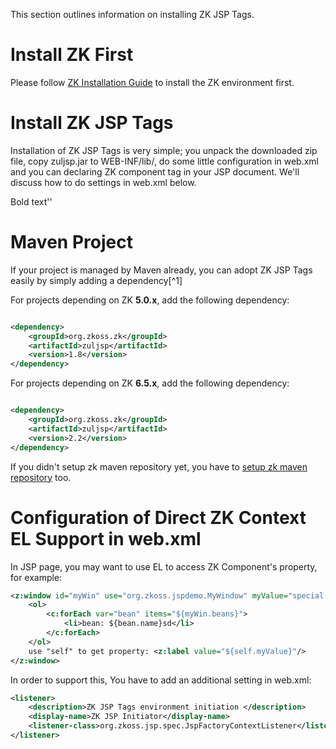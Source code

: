  This section outlines information on installing ZK JSP Tags.

# Install ZK First

Please follow [ ZK Installation Guide](ZK_Installation_Guide)
to install the ZK environment first.

# Install ZK JSP Tags

Installation of ZK JSP Tags is very simple; you unpack the downloaded
zip file, copy zuljsp.jar to WEB-INF/lib/, do some little configuration
in web.xml and you can declaring ZK component tag in your JSP document.
We'll discuss how to do settings in web.xml below.

Bold text''

# Maven Project

If your project is managed by Maven already, you can adopt ZK JSP Tags
easily by simply adding a dependency[^1]

For projects depending on ZK **5.0.x**, add the following dependency:

``` xml

<dependency>
    <groupId>org.zkoss.zk</groupId>
    <artifactId>zuljsp</artifactId>
    <version>1.8</version>
</dependency>
```

For projects depending on ZK **6.5.x**, add the following dependency:

``` xml

<dependency>
    <groupId>org.zkoss.zk</groupId>
    <artifactId>zuljsp</artifactId>
    <version>2.2</version>
</dependency>
```

If you didn't setup zk maven repository yet, you have to [ setup zk maven repository](ZK_Installation_Guide/Setting_up_IDE/Maven/Use_ZK_Maven_Artifacts/Resolving_ZK_Framework_Artifacts_via_Maven#How_to_Use_ZK_Maven_Repository) too.

# Configuration of Direct ZK Context EL Support in web.xml

In JSP page, you may want to use EL to access ZK Component's property,
for example:

``` xml
<z:window id="myWin" use="org.zkoss.jspdemo.MyWindow" myValue="special value of MyWindow">
    <ol>
        <c:forEach var="bean" items="${myWin.beans}">
            <li>bean: ${bean.name}sd</li>
        </c:forEach>
    </ol>
    use "self" to get property: <z:label value="${self.myValue}"/>
</z:window>
```

In order to support this, You have to add an additional setting in
web.xml:

``` xml
<listener>
    <description>ZK JSP Tags environment initiation </description>
    <display-name>ZK JSP Initiator</display-name>
    <listener-class>org.zkoss.jsp.spec.JspFactoryContextListener</listener-class>
</listener>
```

